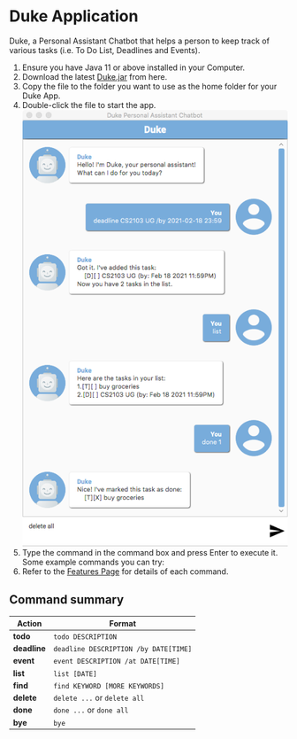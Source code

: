 # Duke Application
Duke, a Personal Assistant Chatbot that helps a person to keep track of various tasks (i.e. To Do List, Deadlines and Events).
1. Ensure you have Java 11 or above installed in your Computer.
1. Download the latest [Duke.jar](https://github.com/glatiuden/ip/releases) from here.
1. Copy the file to the folder you want to use as the home folder for your Duke App.
1. Double-click the file to start the app.<br>
![Duke GUI](docs/Ui.png)
1. Type the command in the command box and press Enter to execute it.
Some example commands you can try:
1. Refer to the [Features Page](https://github.com/glatiuden/ip/tree/master/docs#features) for details of each command.

## Command summary

Action | Format
--------|------------------
**todo** | `todo DESCRIPTION`
**deadline** | `deadline DESCRIPTION /by DATE[TIME]`
**event** | `event DESCRIPTION /at DATE[TIME]`
**list** | `list [DATE]`
**find** | `find KEYWORD [MORE KEYWORDS]`
**delete** | `delete ...` or `delete all`
**done** | `done ...` or `done all`
**bye** | `bye`
